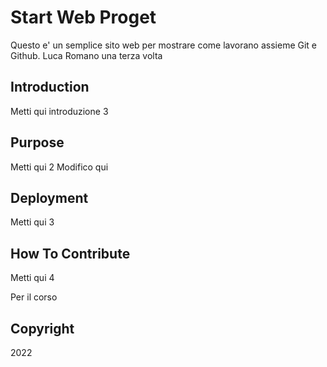 # Start Web Proget 

Questo e' un semplice sito web per mostrare come lavorano assieme Git e Github.
Luca Romano una terza volta

## Introduction

Metti qui introduzione 3
 
## Purpose

Metti qui 2
Modifico qui

## Deployment

Metti qui 3

## How To Contribute

Metti qui 4

Per il corso

## Copyright

2022
